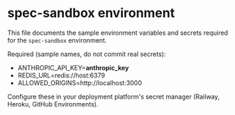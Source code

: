 # spec-sandbox environment

This file documents the sample environment variables and secrets required for the `spec-sandbox`
environment.

Required (sample names, do not commit real secrets):

- ANTHROPIC_API_KEY=**anthropic_key**
- REDIS_URL=redis://host:6379
- ALLOWED_ORIGINS=http://localhost:3000

Configure these in your deployment platform's secret manager (Railway, Heroku, GitHub Environments).
